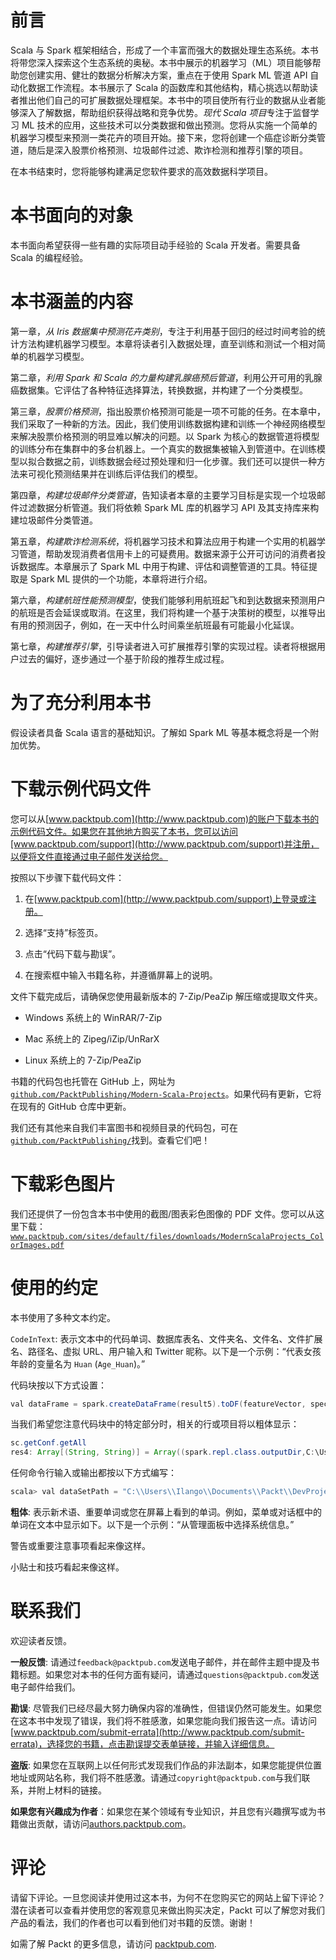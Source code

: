 # 前言

Scala 与 Spark 框架相结合，形成了一个丰富而强大的数据处理生态系统。本书将带您深入探索这个生态系统的奥秘。本书中展示的机器学习（ML）项目能够帮助您创建实用、健壮的数据分析解决方案，重点在于使用 Spark ML 管道 API 自动化数据工作流程。本书展示了 Scala 的函数库和其他结构，精心挑选以帮助读者推出他们自己的可扩展数据处理框架。本书中的项目使所有行业的数据从业者能够深入了解数据，帮助组织获得战略和竞争优势。*现代 Scala 项目*专注于监督学习 ML 技术的应用，这些技术可以分类数据和做出预测。您将从实施一个简单的机器学习模型来预测一类花卉的项目开始。接下来，您将创建一个癌症诊断分类管道，随后是深入股票价格预测、垃圾邮件过滤、欺诈检测和推荐引擎的项目。

在本书结束时，您将能够构建满足您软件要求的高效数据科学项目。

# 本书面向的对象

本书面向希望获得一些有趣的实际项目动手经验的 Scala 开发者。需要具备 Scala 的编程经验。

# 本书涵盖的内容

第一章，*从 Iris 数据集中预测花卉类别*，专注于利用基于回归的经过时间考验的统计方法构建机器学习模型。本章将读者引入数据处理，直至训练和测试一个相对简单的机器学习模型。

第二章，*利用 Spark 和 Scala 的力量构建乳腺癌预后管道*，利用公开可用的乳腺癌数据集。它评估了各种特征选择算法，转换数据，并构建了一个分类模型。

第三章，*股票价格预测*，指出股票价格预测可能是一项不可能的任务。在本章中，我们采取了一种新的方法。因此，我们使用训练数据构建和训练一个神经网络模型来解决股票价格预测的明显难以解决的问题。以 Spark 为核心的数据管道将模型的训练分布在集群中的多台机器上。一个真实的数据集被输入到管道中。在训练模型以拟合数据之前，训练数据会经过预处理和归一化步骤。我们还可以提供一种方法来可视化预测结果并在训练后评估我们的模型。

第四章，*构建垃圾邮件分类管道*，告知读者本章的主要学习目标是实现一个垃圾邮件过滤数据分析管道。我们将依赖 Spark ML 库的机器学习 API 及其支持库来构建垃圾邮件分类管道。

第五章，*构建欺诈检测系统*，将机器学习技术和算法应用于构建一个实用的机器学习管道，帮助发现消费者信用卡上的可疑费用。数据来源于公开可访问的消费者投诉数据库。本章展示了 Spark ML 中用于构建、评估和调整管道的工具。特征提取是 Spark ML 提供的一个功能，本章将进行介绍。

第六章，*构建航班性能预测模型*，使我们能够利用航班起飞和到达数据来预测用户的航班是否会延误或取消。在这里，我们将构建一个基于决策树的模型，以推导出有用的预测因子，例如，在一天中什么时间乘坐航班最有可能最小化延误。

第七章，*构建推荐引擎*，引导读者进入可扩展推荐引擎的实现过程。读者将根据用户过去的偏好，逐步通过一个基于阶段的推荐生成过程。

# 为了充分利用本书

假设读者具备 Scala 语言的基础知识。了解如 Spark ML 等基本概念将是一个附加优势。

# 下载示例代码文件

您可以从[www.packtpub.com](http://www.packtpub.com)的账户下载本书的示例代码文件。如果您在其他地方购买了本书，您可以访问[www.packtpub.com/support](http://www.packtpub.com/support)并注册，以便将文件直接通过电子邮件发送给您。

按照以下步骤下载代码文件：

1.  在[www.packtpub.com](http://www.packtpub.com/support)上登录或注册。

1.  选择“支持”标签页。

1.  点击“代码下载与勘误”。

1.  在搜索框中输入书籍名称，并遵循屏幕上的说明。

文件下载完成后，请确保您使用最新版本的 7-Zip/PeaZip 解压缩或提取文件夹。

+   Windows 系统上的 WinRAR/7-Zip

+   Mac 系统上的 Zipeg/iZip/UnRarX

+   Linux 系统上的 7-Zip/PeaZip

书籍的代码包也托管在 GitHub 上，网址为[`github.com/PacktPublishing/Modern-Scala-Projects`](https://github.com/PacktPublishing/Modern-Scala-Projects)。如果代码有更新，它将在现有的 GitHub 仓库中更新。

我们还有其他来自我们丰富图书和视频目录的代码包，可在[`github.com/PacktPublishing/`](https://github.com/PacktPublishing/)找到。查看它们吧！

# 下载彩色图片

我们还提供了一份包含本书中使用的截图/图表彩色图像的 PDF 文件。您可以从这里下载：[`www.packtpub.com/sites/default/files/downloads/ModernScalaProjects_ColorImages.pdf`](https://www.packtpub.com/sites/default/files/downloads/ModernScalaProjects_ColorImages.pdf)

# 使用的约定

本书使用了多种文本约定。

`CodeInText`: 表示文本中的代码单词、数据库表名、文件夹名、文件名、文件扩展名、路径名、虚拟 URL、用户输入和 Twitter 昵称。以下是一个示例：“代表女孩年龄的变量名为 `Huan` (`Age_Huan`)。”

代码块按以下方式设置：

```java
val dataFrame = spark.createDataFrame(result5).toDF(featureVector, speciesLabel)
```

当我们希望您注意代码块中的特定部分时，相关的行或项目将以粗体显示：

```java
sc.getConf.getAll
res4: Array[(String, String)] = Array((spark.repl.class.outputDir,C:\Users\Ilango\AppData\Local\Temp\spark-10e24781-9aa8-495c-a8cc-afe121f8252a\repl-c8ccc3f3-62ee-46c7-a1f8-d458019fa05f), (spark.app.name,Spark shell), (spark.sql.catalogImplementation,hive), (spark.driver.port,58009), (spark.debug.maxToStringFields,150),
```

任何命令行输入或输出都按以下方式编写：

```java
scala> val dataSetPath = "C:\\Users\\Ilango\\Documents\\Packt\\DevProjects\\Chapter2\\"
```

**粗体**: 表示新术语、重要单词或您在屏幕上看到的单词。例如，菜单或对话框中的单词在文本中显示如下。以下是一个示例：“从管理面板中选择系统信息。”

警告或重要注意事项看起来像这样。

小贴士和技巧看起来像这样。

# 联系我们

欢迎读者反馈。

**一般反馈**: 请通过`feedback@packtpub.com`发送电子邮件，并在邮件主题中提及书籍标题。如果您对本书的任何方面有疑问，请通过`questions@packtpub.com`发送电子邮件给我们。

**勘误**: 尽管我们已经尽最大努力确保内容的准确性，但错误仍然可能发生。如果您在这本书中发现了错误，我们将不胜感激，如果您能向我们报告这一点。请访问[www.packtpub.com/submit-errata](http://www.packtpub.com/submit-errata)，选择您的书籍，点击勘误提交表单链接，并输入详细信息。

**盗版**: 如果您在互联网上以任何形式发现我们作品的非法副本，如果您能提供位置地址或网站名称，我们将不胜感激。请通过`copyright@packtpub.com`与我们联系，并附上材料的链接。

**如果您有兴趣成为作者**：如果您在某个领域有专业知识，并且您有兴趣撰写或为书籍做出贡献，请访问[authors.packtpub.com](http://authors.packtpub.com/)。

# 评论

请留下评论。一旦您阅读并使用过这本书，为何不在您购买它的网站上留下评论？潜在读者可以查看并使用您的客观意见来做出购买决定，Packt 可以了解您对我们产品的看法，我们的作者也可以看到他们对书籍的反馈。谢谢！

如需了解 Packt 的更多信息，请访问 [packtpub.com](https://www.packtpub.com/).
